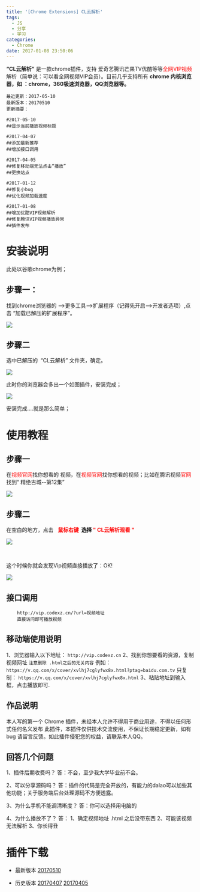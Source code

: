 ```yaml
---
title: '[Chrome Extensions] CL云解析'
tags:
  - JS
  - 分享
  - 学习
categories:
  - Chrome
date: 2017-01-08 23:50:06
---
```


**“CL云解析”** 是一款chrome插件，支持 爱奇艺腾讯芒果TV优酷等等<span style="color: #ff0000;">全网VIP视频</span>解析（简单说：可以看全网视频VIP会员）。目前几乎支持所有 **chrome 内核浏览器，如 ：chrome，360极速浏览器，QQ浏览器等。**

	最近更新：2017-05-10
	最新版本：20170510
	更新摘要：
	
	#2017-05-10
	##显示当前播放视频标题
	
	#2017-04-07
	##添加最新推荐
	##增加接口调用
	
	#2017-04-05
	##修复移动端无法点击“播放”
	##更换站点
	
	#2017-01-12
	##修复小bug
	##优化视频加载速度
	
	#2017-01-08
	##增加优酷VIP视频解析
	##修复腾讯VIP视频播放异常
	##插件发布


# 安装说明

此处以谷歌chrome为例；


## 步骤一：

找到chrome浏览器的 --&gt;更多工具--&gt;扩展程序（记得先开启--&gt;开发者选项）,点击 “加载已解压的扩展程序”。

![](http://oic1wftgk.bkt.clouddn.com/wp-content/uploads/extions1.jpg)


## 步骤二

选中已解压的  “CL云解析” 文件夹，确定。

![](http://oic1wftgk.bkt.clouddn.com/wp-content/uploads/extions2.jpg)

此时你的浏览器会多出一个如图插件，安装完成；

![](http://oic1wftgk.bkt.clouddn.com/wp-content/uploads/extions3.jpg)


安装完成....就是那么简单；

# 使用教程


## 步骤一

在<span style="color: #ff0000;">视频官网</span>找你想看的 视频，在<span style="color: #ff0000;">视频官网</span>找你想看的视频；比如在腾讯视频<span style="color: #ff0000;">官网</span>找到“ 精绝古城--第12集”

![](http://oic1wftgk.bkt.clouddn.com/wp-content/uploads/extions4.jpg)

## 步骤二

在空白的地方，点击   **<span style="color: #ff0000;">鼠标右键  <span style="color: #000000;">选择</span> " CL云解析观看 "</span>**

![](http://oic1wftgk.bkt.clouddn.com/wp-content/uploads/extions5.jpg)

&nbsp;

这个时候你就会发现Vip视频直接播放了：OK!

![](http://oic1wftgk.bkt.clouddn.com/wp-content/uploads/extions6.jpg)


## 接口调用

        http://vip.codexz.cn/?url=视频地址
        直接访问即可播放视频

## 移动端使用说明

1、浏览器输入以下地址：
`http://vip.codexz.cn`
2、找到你想要看的资源，复制视频网址
`注意删除 .html之后的无关内容`
例如：
`https://v.qq.com/x/cover/xvlhj7cglyfwx8x.html?ptag=baidu.com.tv`
只复制：
`https://v.qq.com/x/cover/xvlhj7cglyfwx8x.html`
3、粘贴地址到输入框，点击播放即可.

## 作品说明

本人写的第一个 Chrome 插件，未经本人允许不得用于商业用途，不得以任何形式任何名义发布 此插件，本插件仅供技术交流使用，不保证长期稳定更新，如有bug 请留言反馈。如此插件侵犯您的权益，请联系本人QQ。

## 回答几个问题

1、插件后期收费吗？
答：不会，至少我大学毕业前不会。

2、可以分享源码吗？
答：插件的代码是完全开放的，有能力的dalao可以加些其他功能；关于服务端后台处理源码不方便透露。

3、为什么手机不能调清晰度？
答：你可以选择用电脑的

4、为什么播放不了？
答：
    1、确定视频地址 .html 之后没带东西
    2、可能该视频无法解析
    3、你长得丑

# 插件下载

- 最新版本
	[20170510](http://wwwcodexzcn-10039191.cossh.myqcloud.com/CLyjx_170510.zip)

- 历史版本
	[ 20170407](http://wwwcodexzcn-10039191.cossh.myqcloud.com/CLyjx_170405.zip)
	[ 20170405](http://wwwcodexzcn-10039191.cossh.myqcloud.com/CLyjx_170405.zip)
